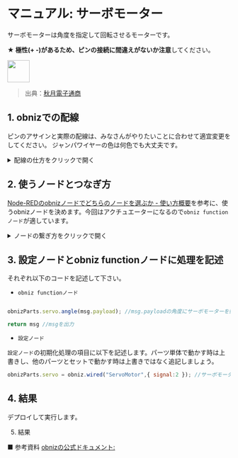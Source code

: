 # マニュアル: サーボモーター

サーボモーターは角度を指定して回転させるモーターです。

**★ 極性(+ -)があるため、ピンの接続に間違えがないか注意**してください。

<img src="https://akizukidenshi.com/img/goods/L/108761.jpg" width="50">

> 出典：[秋月電子通商](https://akizukidenshi.com/catalog/g/g108761/)

## 1. obnizでの配線

ピンのアサインと実際の配線は、みなさんがやりたいことに合わせて適宜変更をしてください。
ジャンパワイヤーの色は何色でも大丈夫です。

<details><summary>配線の仕方をクリックで開く</summary>

| サーボモーター         | ジャンパワイヤー         | obnizピン|
|--------------|---------------|-------|
| 茶  |   白   |  マイナス-    |
| 橙   |  赤    |  プラス+     |
| 黄   |  青    |  obniz2番     |

写真上では以下の配線にしてあります。

- サーボモーター茶 - ジャンパワイヤ白
- サーボモーター橙 - ジャンパワイヤ赤
- サーボモーター黄 - ジャンパワイヤ青

真似して配線してみてください。

<img src="https://i.gyazo.com/7569445e6968343962bec179da49a56c.jpg" width="300px"/>

<img src="https://i.gyazo.com/fe68ac7ea4bd5bd203b84ffd06ec8461.png" width="500"/>

<img src="https://i.gyazo.com/78e42de894f9c2714afc006e27a0f521.png" width="500"/>

</details>

## 2. 使うノードとつなぎ方
[Node-REDのobnizノードでどちらのノードを選ぶか - 使い方概要](https://qiita.com/n0bisuke/items/072a8a1bf77525fef835)を参考に、使うobnizノードを決めます。今回はアクチュエーターになるので`obniz functionノード`が適しています。

<details><summary>ノードの繋ぎ方をクリックで開く</summary>

### 2-1. obniz functionノードの基本

まずは、以下の3つのノードを使います。

- `injectノード`
- `obniz functionノード`
- `debugノード`

以下のように設置して線で繋ぎましょう。

<img src="https://i.gyazo.com/2eb9c633060a8af0e92642a3e30d0be3.gif" width="400px" />

`obniz functionノード`を追加したら**obniz IDの設定**を忘れずに行って下さい。この設定も[参考記事](https://qiita.com/n0bisuke/items/072a8a1bf77525fef835)を読んでおきましょう。

### 2-2. chageノードを追加

次に`chageノード`を追加して`20`などの数字を代入します。
代入する値の項目を`数値`に変更しましょう。

<img src="https://i.gyazo.com/27f6c8330de4b466778b7ee5d6b3d800.gif" width="400px" />


</details>

## 3. 設定ノードとobniz functionノードに処理を記述

それぞれ以下のコードを記述して下さい。

- `obniz functionノード`

```javascript

obnizParts.servo.angle(msg.payload); //msg.payloadの角度にサーボモーターを動かす

return msg //msgを出力
```

- `設定ノード`

`設定ノード`の初期化処理の項目に以下を記述します。パーツ単体で動かす時は上書きし、他のパーツとセットで動かす時は上書きではなく追記しましょう。

```javascript
obnizParts.servo = obniz.wired("ServoMotor",{ signal:2 }); //サーボモーターをどのくらい回すかの信号を2番に設定
```

## 4. 結果

デプロイして実行します。

<!-- <a href="https://gyazo.com/07730ffe37a53eb5df08aeb35f617eec">

<img src="https://i.gyazo.com/07730ffe37a53eb5df08aeb35f617eec.png" alt="Image from Gyazo" width="500"/></a>

3. 各ノードの設定方法


> https://i.gyazo.com/2eb9c633060a8af0e92642a3e30d0be3.gif

</details>
- - inject 2つ

msg.payloadの値を、「数値」「任意の角度」にそれぞれ設定。

例は、30度と90度にサーボモーターを動かす場合

<a href="https://gyazo.com/386a1d891e3183372b7ee03d7ad49881"><img src="https://i.gyazo.com/386a1d891e3183372b7ee03d7ad49881.gif" alt="Image from Gyazo" width="500"/></a>

- obniz function

```javascript

obnizParts.servo.angle(msg.payload); //msg.payloadの角度にサーボモーターを動かす

return msg //msgを出力


```


4. 初期化処理コードの編集

```javascript

obnizParts.servo = obniz.wired("ServoMotor",{ signal:2 }); //サーボモーターをどのくらい回すかの信号を2番に設定


``` -->


5. 結果

■ 参考資料
[obnizの公式ドキュメント: ](https://docs.obniz.com/ja/sdk/parts/ServoMotor/README.md)

</details>

